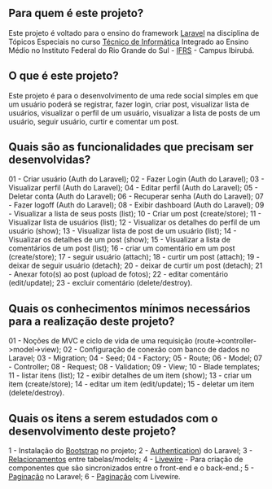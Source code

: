## Para quem é este projeto?

Este projeto é voltado para o ensino do framework [Laravel](https://laravel.com/) na disciplina de Tópicos Especiais no curso [Técnico de Informática](https://ifrs.edu.br/ibiruba/cursos/tecnico-integrado-ao-ensino-medio/tecnico-em-informatica/) Integrado ao Ensino Médio no Instituto Federal do Rio Grande do Sul - [IFRS](https://ifrs.edu.br/) - Campus Ibirubá.

## O que é este projeto?

Este projeto é para o desenvolvimento de uma rede social simples em que um usuário poderá se registrar, fazer login, criar post, visualizar lista de usuários, visualizar o perfil de um usuário, visualizar a lista de posts de um usuário, seguir usuário, curtir e comentar um post.

## Quais são as funcionalidades que precisam ser desenvolvidas?

01 - Criar usuário (Auth do Laravel);
02 - Fazer Login (Auth do Laravel);
03 - Visualizar perfil (Auth do Laravel);
04 - Editar perfil (Auth do Laravel);
05 - Deletar conta (Auth do Laravel);
06 - Recuperar senha (Auth do Laravel);
07 - Fazer logoff (Auth do Laravel);
08 - Exibir dashboard (Auth do Laravel);
09 - Visualizar a lista de seus posts (list);
10 - Criar um post (create/store);
11 - Visualizar lista de usuários (list);
12 - Visualizar os detalhes do perfil de um usuário (show);
13 - Visualizar lista de post de um usuário (list);
14 - Visualizar os detalhes de um post (show);
15 - Visualizar a lista de comentários de um post (list);
16 - criar um comentário em um post (create/store);
17 - seguir usuário (attach);
18 - curtir um post (attach);
19 - deixar de seguir usuário (detach);
20 - deixar de curtir um post (detach);
21 - Anexar foto(s) ao post (upload de fotos);
22 - editar comentário (edit/update);
23 - excluir comentário (delete/destroy).

## Quais os conhecimentos mínimos necessários para a realização deste projeto?

01 - Noções de MVC e ciclo de vida de uma requisição (route->controller->model->view);
02 - Configuração de conexão com banco de dados no Laravel;
03 - Migration;
04 - Seed;
04 - Factory;
05 - Route;
06 - Model;
07 - Controller;
08 - Request;
08 - Validation;
09 - View;
10 - Blade templates;
11 - listar itens (list);
12 - exibir detalhes de um item (show);
13 - criar um item (create/store);
14 - editar um item (edit/update);
15 - deletar um item (delete/destroy).


## Quais os itens a serem estudados com o desenvolvimento deste projeto?

1 - Instalação do [Bootstrap](https://laravel.com/docs/6.x/frontend) no projeto;
2 - [Authentication](https://laravel.com/docs/10.x/authentication)) do Laravel;
3 - [Relacionamentos](https://laravel.com/docs/10.x/eloquent-relationships) entre tabelas/models;
4 - [Livewire](https://laravel-livewire.com/) - Para criação de componentes que são sincronizados entre o front-end e o back-end.;
5 - [Paginação](https://laravel.com/docs/10.x/eloquent-resources#pagination) no Laravel;
6 - [Paginação](https://laravel-livewire.com/docs/2.x/pagination) com Livewire.